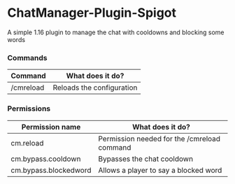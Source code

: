 # ChatManager-Plugin-Spigot
A simple 1.16 plugin to manage the chat with cooldowns and blocking some words

### Commands
| Command    | What does it do? |
| ------------- |-------------|
| /cmreload | Reloads the configuration |

### Permissions
| Permission name    | What does it do? |
| ------------- |-------------|
| cm.reload | Permission needed for the /cmreload command |
| cm.bypass.cooldown | Bypasses the chat cooldown |
| cm.bypass.blockedword | Allows a player to say a blocked word |

